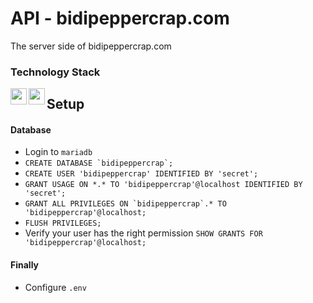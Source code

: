 # API - bidipeppercrap.com
The server side of bidipeppercrap.com

### Technology Stack
[<img align="left" width="26px" src="https://laravel.com/img/logomark.min.svg">][laravel]
[<img align="left" width="26px" src="https://mariadb.org/wp-content/uploads/2019/02/cropped-mariadb_org_rgb_r_512-1-270x270.png">][mariadb]

## Setup
#### Database
- Login to `mariadb`
- ``CREATE DATABASE `bidipeppercrap`;``
- `CREATE USER 'bidipeppercrap' IDENTIFIED BY 'secret';`
- `GRANT USAGE ON *.* TO 'bidipeppercrap'@localhost IDENTIFIED BY 'secret';`
- ``GRANT ALL PRIVILEGES ON `bidipeppercrap`.* TO 'bidipeppercrap'@localhost;``
- `FLUSH PRIVILEGES;`
- Verify your user has the right permission `SHOW GRANTS FOR 'bidipeppercrap'@localhost;`

#### Finally
- Configure `.env`

[laravel]: https://laravel.com/
[mariadb]: https://mariadb.org/
